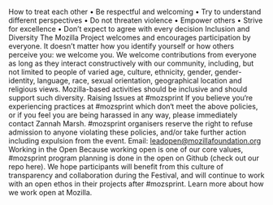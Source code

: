 How to treat each other
•	Be respectful and welcoming
•	Try to understand different perspectives
•	Do not threaten violence
•	Empower others
•	Strive for excellence
•	Don’t expect to agree with every decision
Inclusion and Diversity
The Mozilla Project welcomes and encourages participation by everyone. It doesn’t matter how you identify yourself or how others perceive you: we welcome you.
We welcome contributions from everyone as long as they interact constructively with our community, including, but not limited to people of varied age, culture, ethnicity, gender, gender-identity, language, race, sexual orientation, geographical location and religious views.
Mozilla-based activities should be inclusive and should support such diversity.
Raising Issues at #mozsprint
If you believe you‘re experiencing practices at #mozsprint which don‘t meet the above policies, or if you feel you are being harassed in any way, please immediately contact Zannah Marsh.
#mozsprint organisers reserve the right to refuse admission to anyone violating these policies, and/or take further action including expulsion from the event.
Email: leadopen@mozillafoundation.org
Working in the Open
Because working open is one of our core values, #mozsprint program planning is done in the open on Github (check out our repo here). We hope participants will benefit from this culture of transparency and collaboration during the Festival, and will continue to work with an open ethos in their projects after #mozsprint. Learn more about how we work open at Mozilla.
